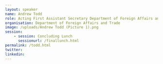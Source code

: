 ```yaml
---
layout: speaker
name: Andrew Todd
role: Acting First Assistant Secretary Department of Foreign Affairs and Trade
organisation: Department of Foreign Affairs and Trade
image: /uploads/Andrew Todd (Picture 1).png
session: 
    - session: Concluding Lunch
      sessionurl: /finallunch.html
permalink: /todd.html
twitter:
linkedin:
---
```



